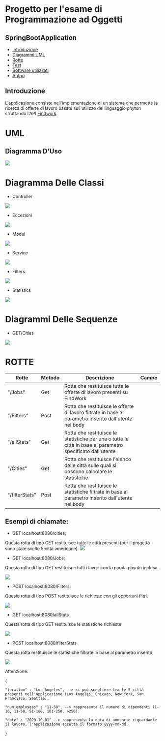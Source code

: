 # Progetto per l'esame di Programmazione ad Oggetti
## **SpringBootApplication**

* [Introduzione](#intro)
* [Diagrammi UML](#UML)
* [Rotte](#rotte)
* [Test](#test)
* [Software utilizzati](#software)
* [Autori](#Autori)

<a name="intro"></a>
##  Introduzione
L'applicazione consiste nell'implementazione di un sistema che permette la ricerca di offerte di lavoro basate sull'utilizzo
del linguaggio phyton sfruttando l'API [Findwork](https://findwork.dev).

<a name="UML"></a>
# UML

## Diagramma D'Uso

![](https://github.com/AlessioGiacconi/ProgettoOOP/blob/main/UML/use%20case.png)

# Diagramma Delle Classi 

* Controller

![](https://github.com/AlessioGiacconi/ProgettoOOP/blob/8890b7da52d0e514277fb3a7e9992c916b52efd9/UML/controller.png)

* Eccezioni 

![](https://github.com/AlessioGiacconi/ProgettoOOP/blob/8890b7da52d0e514277fb3a7e9992c916b52efd9/UML/eccezioni.png)

* Model 

![](https://github.com/AlessioGiacconi/ProgettoOOP/blob/500909409e3a403329854468eedc33e67bc3b1d0/UML/model.png)

* Service 

![](https://github.com/AlessioGiacconi/ProgettoOOP/blob/500909409e3a403329854468eedc33e67bc3b1d0/UML/service.png)

* Filters 

![](https://github.com/AlessioGiacconi/ProgettoOOP/blob/main/UML/filter.png)

* Statistics 

![](https://github.com/AlessioGiacconi/ProgettoOOP/blob/500909409e3a403329854468eedc33e67bc3b1d0/UML/stats.png)

# Diagrammi Delle Sequenze 

* GET/Cities

![](https://github.com/AlessioGiacconi/ProgettoOOP/blob/921ac2be394cc942e7d0fd624ce9f97738f46fe9/UML/DiagrammaSeqCity.png)
<a name="rotte"></a>
# ROTTE

|Rotte    | Metodo | Descrizione | Campo |
|---------|------------|-------|---------|
|  "/Jobs"      | Get  | Rotta che restituisce tutte le offerte di lavoro presenti su FindWork||
|  "/Filters"    | Post | Rotta che restituisce le offerte di lavoro filtrate in base al parametro inserito dall'utente nel body||
|  "/allStats"     | Get | Rotta che restituisce le statistiche per una o tutte le città in base al parametro specificato dall'utente||
|  "/Cities" | Get  | Rotta che restituisce l'elenco delle città sulle quali si possono calcolare le statistiche||
|  "/filterStats"    | Post | Rotta che restituisce le statistiche filtrate in base al parametro inserito dall'utente nel body||

## Esempi di chiamate:

* GET localhost:8080/cities;

Questa rotta di tipo GET restituisce tutte le città presenti (per il progetto sono state scelte 5 città americane).
![](https://github.com/AlessioGiacconi/ProgettoOOP/blob/365fb9dfeaad464dc984dfc79082d353ba86e21d/EsempiRotte/rottaCities.png)

* GET localhost:8080/Jobs;

Questa rotta di tipo GET restituisce tutti i lavori con la parola phyotn inclusa.

![](https://github.com/AlessioGiacconi/ProgettoOOP/blob/365fb9dfeaad464dc984dfc79082d353ba86e21d/EsempiRotte/rottaJobs.png)

  

* POST localhost:8080/Filters;

Questa rotta di tipo POST restituisce le richieste con gli opportuni filtri.

![](https://github.com/AlessioGiacconi/ProgettoOOP/blob/365fb9dfeaad464dc984dfc79082d353ba86e21d/EsempiRotte/rottaFilters.png)

* GET localhost:8080/allStats

Questa rotta di tipo GET restituisce le statistiche richieste

![](https://github.com/AlessioGiacconi/ProgettoOOP/blob/6103695df87af045109ab950381a1543f9370fb9/EsempiRotte/rottaAllStats.png)

* POST localhost:8080/filterStats

Questa rotta restituisce le statistiche filtrate in base al parametro inserito

![](https://github.com/AlessioGiacconi/ProgettoOOP/blob/8811b8fe63ec16ba6c5641fefb66706c105d9f22/EsempiRotte/rottafilterStats.png)

Attenzione: 

{

    "location" : "Los Angeles", --> si può scegliere tra le 5 città presenti nell'applicazione (Los Angeles, Chicago, New York, San Francisco, Seattle).
    
    "num_employees" : "11-50", --> rappresenta il numero di dipendenti (1-10, 11-50, 51-100, 101-250, >250).
    
    "date" : "2020-10-01" --> rappresenta la data di annuncio riguardante il lavoro, l'applicazione accetta il formato yyyy-mm-dd.
    
}
